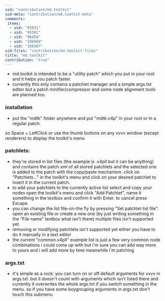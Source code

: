 ```yaml
---
uid: "contribution/md.toolkit"
uid-meta: "contribution/md.toolkit-meta"
comments: 
 items: 
  - uid: "93831"
  - uid: "95581"
  - uid: "98456"
  - uid: "106969"
  - uid: "106987"
uid-files: "contribution/md.toolkit-files"
title: "md.toolkit"
contribution: "true"
---
```


* md.toolkit is intended to be a "utility patch" which you put in your root and it helps you patch faster.
* currently this only contains a patchlet manager and a simple args.txt editor but a patch minifier/compressor and some node alignment tools are planned too.

###  installation
* put the "mdtk" folder anywhere and put "mdtk.v4p" in your root or in a regular patch.

so Space + LeftClick or use the thumb buttons on any vvvv window (except renderers) to display the toolkit's menu

###  patchlets:
* they're stored in list files (the example is .v4pll but it can be anything) and contains the patch xml of all stored patchlets and the selected one is added to the patch with the copy/paste mechanism. click on "Patchlets..." in the toolkit's menu and click on your desired patchlet to insert it in the current patch.
* to add your patchlets to the currently active list select and copy your nodes open the toolkit's menu and click "Add Patchlet", name it something in the textbox and confirm it with Enter. to cancel press Escape.
* you can change the list file-on-the fly by pressing "Set patchlet list file". open an existing file or create a new one (by just writing something in the "File name" textbox what isn't there) multiple files isn't supported yet.
* removing or modifying patchlets isn't supported yet either you have to do it manually in a text editor
* the current "common.v4pll" example list is just a few very common node combinations i could come up with but i'm sure you can add way more to yours and i will add more by time meanwhile i'm patching

###  args.txt
* it's simple as a rock: you can turn on or off default arguments for vvvv in args.txt. but it doesn't count with arguments which isn't listed there and currently it overwrites the whole args.txt if you switch something in the menu. so if you have some boygrouping arguments in args.txt don't touch this submenu